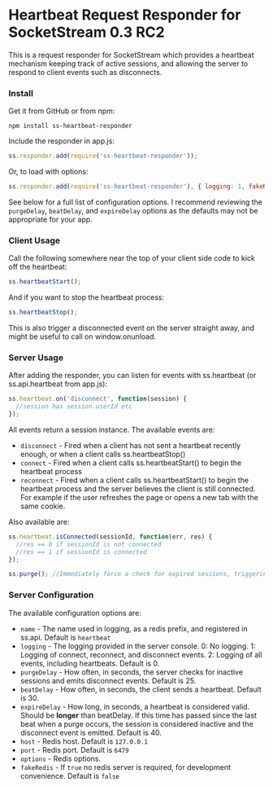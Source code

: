 # Heartbeat Request Responder for SocketStream 0.3 RC2

This is a request responder for SocketStream which provides a heartbeat mechanism keeping track of active sessions, and allowing the server to respond to client events such as disconnects.

### Install

Get it from GitHub or from npm:

    npm install ss-heartbeat-responder

Include the responder in app.js:

```javascript
ss.responder.add(require('ss-heartbeat-responder'));
```

Or, to load with options:

```javascript
ss.responder.add(require('ss-heartbeat-responder'), { logging: 1, fakeRedis: true });
```

See below for a full list of configuration options. I recommend reviewing the `purgeDelay`, `beatDelay`, and `expireDelay` options as the defaults may not be appropriate for your app.

### Client Usage

Call the following somewhere near the top of your client side code to kick off the heartbeat:

```javascript
ss.heartbeatStart();
```

And if you want to stop the heartbeat process:

```javascript
ss.heartbeatStop();
```

This is also trigger a disconnected event on the server straight away, and might be useful to call on window.onunload.

### Server Usage

After adding the responder, you can listen for events with ss.heartbeat (or ss.api.heartbeat from app.js):

```javascript
ss.heartbeat.on('disconnect', function(session) {
  //session has session.userId etc
});
```

All events return a session instance. The available events are:

* `disconnect` - Fired when a client has not sent a heartbeat recently enough, or when a client calls ss.heartbeatStop()
* `connect` - Fired when a client calls ss.heartbeatStart() to begin the heartbeat process
* `reconnect` - Fired when a client calls ss.heartbeatStart() to begin the heartbeat process and the server believes the client is still connected. For example if the user refreshes the page or opens a new tab with the same cookie.

Also available are:

```javascript
ss.heartbeat.isConnected(sessionId, function(err, res) {
  //res == 0 if sessionId is not connected
  //res == 1 if sessionId is connected
});

ss.purge(); //Immediately force a check for expired sessions, triggering any disconnect events
```

### Server Configuration

The available configuration options are:

* `name` - The name used in logging, as a redis prefix, and registered in ss.api. Default is `heartbeat`
* `logging` - The logging provided in the server console. 0: No logging. 1: Logging of connect, reconnect, and disconnect events. 2: Logging of all events, including heartbeats. Default is 0.
* `purgeDelay` - How often, in seconds, the server checks for inactive sessions and emits disconnect events. Default is 25.
* `beatDelay` - How often, in seconds, the client sends a heartbeat. Default is 30.
* `expireDelay` - How long, in seconds, a heartbeat is considered valid. Should be __longer__ than beatDelay. If this time has passed since the last beat when a purge occurs, the session is considered inactive and the disconnect event is emitted. Default is 40.
* `host` - Redis host. Default is `127.0.0.1`
* `port` - Redis port. Default is `6479`
* `options` - Redis options.
* `fakeRedis` - If `true` no redis server is required, for development convenience. Default is `false`
